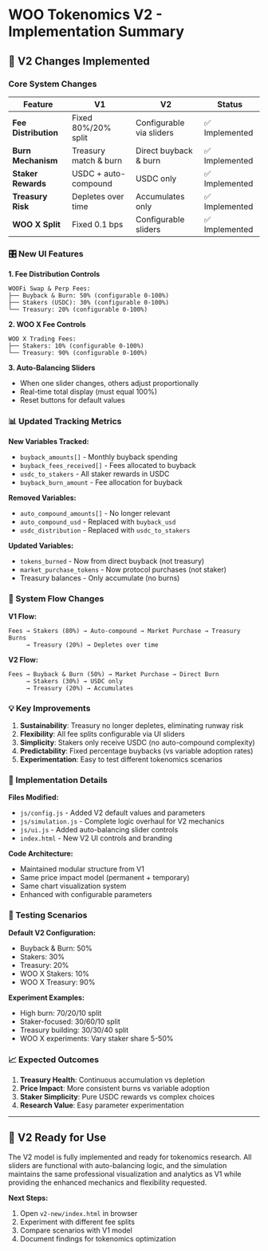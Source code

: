 # WOO Tokenomics V2 - Implementation Summary

## 🚀 V2 Changes Implemented

### **Core System Changes**

| **Feature** | **V1** | **V2** | **Status** |
|-------------|--------|--------|------------|
| **Fee Distribution** | Fixed 80%/20% split | Configurable via sliders | ✅ Implemented |
| **Burn Mechanism** | Treasury match & burn | Direct buyback & burn | ✅ Implemented |
| **Staker Rewards** | USDC + auto-compound | USDC only | ✅ Implemented |
| **Treasury Risk** | Depletes over time | Accumulates only | ✅ Implemented |
| **WOO X Split** | Fixed 0.1 bps | Configurable sliders | ✅ Implemented |

### **🎛️ New UI Features**

**1. Fee Distribution Controls**
```
WOOFi Swap & Perp Fees:
├── Buyback & Burn: 50% (configurable 0-100%)
├── Stakers (USDC): 30% (configurable 0-100%)
└── Treasury: 20% (configurable 0-100%)
```

**2. WOO X Fee Controls**
```
WOO X Trading Fees:
├── Stakers: 10% (configurable 0-100%)
└── Treasury: 90% (configurable 0-100%)
```

**3. Auto-Balancing Sliders**
- When one slider changes, others adjust proportionally
- Real-time total display (must equal 100%)
- Reset buttons for default values

### **📊 Updated Tracking Metrics**

**New Variables Tracked:**
- `buyback_amounts[]` - Monthly buyback spending
- `buyback_fees_received[]` - Fees allocated to buyback
- `usdc_to_stakers` - All staker rewards in USDC
- `buyback_burn_amount` - Fee allocation for buyback

**Removed Variables:**
- `auto_compound_amounts[]` - No longer relevant
- `auto_compound_usd` - Replaced with `buyback_usd`
- `usdc_distribution` - Replaced with `usdc_to_stakers`

**Updated Variables:**
- `tokens_burned` - Now from direct buyback (not treasury)
- `market_purchase_tokens` - Now protocol purchases (not staker)
- Treasury balances - Only accumulate (no burns)

### **🔄 System Flow Changes**

**V1 Flow:**
```
Fees → Stakers (80%) → Auto-compound → Market Purchase → Treasury Burns
     → Treasury (20%) → Depletes over time
```

**V2 Flow:**
```
Fees → Buyback & Burn (50%) → Market Purchase → Direct Burn
     → Stakers (30%) → USDC only
     → Treasury (20%) → Accumulates
```

### **💡 Key Improvements**

1. **Sustainability**: Treasury no longer depletes, eliminating runway risk
2. **Flexibility**: All fee splits configurable via UI sliders
3. **Simplicity**: Stakers only receive USDC (no auto-compound complexity)
4. **Predictability**: Fixed percentage buybacks (vs variable adoption rates)
5. **Experimentation**: Easy to test different tokenomics scenarios

### **🎯 Implementation Details**

**Files Modified:**
- `js/config.js` - Added V2 default values and parameters
- `js/simulation.js` - Complete logic overhaul for V2 mechanics
- `js/ui.js` - Added auto-balancing slider controls
- `index.html` - New V2 UI controls and branding

**Code Architecture:**
- Maintained modular structure from V1
- Same price impact model (permanent + temporary)
- Same chart visualization system
- Enhanced with configurable parameters

### **🧪 Testing Scenarios**

**Default V2 Configuration:**
- Buyback & Burn: 50%
- Stakers: 30% 
- Treasury: 20%
- WOO X Stakers: 10%
- WOO X Treasury: 90%

**Experiment Examples:**
- High burn: 70/20/10 split
- Staker-focused: 30/60/10 split  
- Treasury building: 30/30/40 split
- WOO X experiments: Vary staker share 5-50%

### **📈 Expected Outcomes**

1. **Treasury Health**: Continuous accumulation vs depletion
2. **Price Impact**: More consistent burns vs variable adoption
3. **Staker Simplicity**: Pure USDC rewards vs complex choices
4. **Research Value**: Easy parameter experimentation

---

## 🎉 V2 Ready for Use

The V2 model is fully implemented and ready for tokenomics research. All sliders are functional with auto-balancing logic, and the simulation maintains the same professional visualization and analytics as V1 while providing the enhanced mechanics and flexibility requested.

**Next Steps:**
1. Open `v2-new/index.html` in browser
2. Experiment with different fee splits
3. Compare scenarios with V1 model
4. Document findings for tokenomics optimization